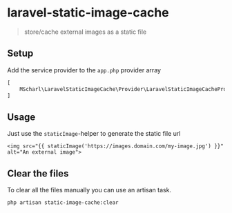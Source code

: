 # laravel-static-image-cache
> store/cache external images as a static file

## Setup

Add the service provider to the `app.php` provider array
```php
[
    MScharl\LaravelStaticImageCache\Provider\LaravelStaticImageCacheProvider::class,
]
```


## Usage
Just use the `staticImage`-helper to generate the static file url

```blade
<img src="{{ staticImage('https://images.domain.com/my-image.jpg') }}" alt="An external image">
```

## Clear the files
To clear all the files manually you can use an artisan task.
```bash
php artisan static-image-cache:clear
```
